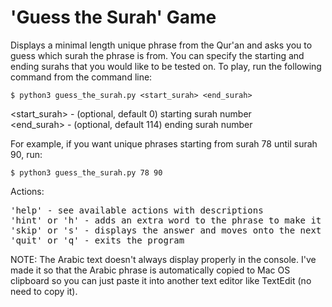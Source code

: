 # 'Guess the Surah' Game

Displays a minimal length unique phrase from the Qur'an and asks you to guess
which surah the phrase is from. You can specify the starting and ending surahs
that you would like to be tested on. To play, run the following command from
the command line:

    $ python3 guess_the_surah.py <start_surah> <end_surah>
    
<start_surah> - (optional, default 0) starting surah number<br>
<end_surah> - (optional, default 114) ending surah number

For example, if you want unique phrases starting from surah 78 until surah 90,
run:

    $ python3 guess_the_surah.py 78 90

Actions:
<pre>
'help' - see available actions with descriptions
'hint' or 'h' - adds an extra word to the phrase to make it easier to guess
'skip' or 's' - displays the answer and moves onto the next phrase
'quit' or 'q' - exits the program
</pre>
    
NOTE: The Arabic text doesn't always display properly in the console. I've made
it so that the Arabic phrase is automatically copied to Mac OS clipboard so you
can just paste it into another text editor like TextEdit (no need to copy it).
